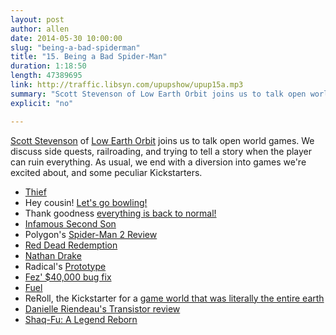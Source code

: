 ```yaml
---
layout: post
author: allen
date: 2014-05-30 10:00:00
slug: "being-a-bad-spiderman"
title: "15. Being a Bad Spider-Man"
duration: 1:18:50
length: 47389695
link: http://traffic.libsyn.com/upupshow/upup15a.mp3
summary: "Scott Stevenson of Low Earth Orbit joins us to talk open world games. We discuss side quests, player choice, railroading, and trying to tell a story when the player can ruin everything. As usual, we end with a diversion into games we're excited about, and some peculiar Kickstarters."
explicit: "no"

---
```


[Scott Stevenson](http://www.twitter.com/scottstevenson) of [Low Earth Orbit](http://lowearthorbit.fm) joins us to talk open world games. We discuss side quests, railroading, and trying to tell a story when the player can ruin everything. As usual, we end with a diversion into games we're excited about, and some peculiar Kickstarters.

- [Thief][1]
- Hey cousin! [Let's go bowling!](http://knowyourmeme.com/memes/lets-go-bowling)
- Thank goodness [everything is back to normal!](http://tvtropes.org/pmwiki/pmwiki.php/Main/StatusQuoIsGod)
- [Infamous Second Son](http://en.wikipedia.org/wiki/Infamous_Second_Son)
- Polygon's [Spider-Man 2 Review](http://www.polygon.com/2014/5/1/5672712/the-amazing-spider-man-2-review-swing-and-miss)
- [Red Dead Redemption](http://en.wikipedia.org/wiki/Red_Dead_Redemption)
- [Nathan Drake](http://uncharted.wikia.com/wiki/Nathan_Drake)
- Radical's [Prototype][2]
- [Fez' $40,000 bug fix](http://arstechnica.com/gaming/2012/07/microsoft-comes-under-fire-for-five-figure-xbox-360-patch-fee/)
- [Fuel][3]
- ReRoll, the Kickstarter for a [game world that was literally the entire earth](http://www.rockpapershotgun.com/2014/02/04/survival-rpg-reroll-wants-to-map-most-of-the-world/)
- [Danielle Riendeau's Transistor review](http://www.polygon.com/2014/5/20/5714244/transistor-review-a-girl-and-her-sword)
- [Shaq-Fu: A Legend Reborn](https://www.indiegogo.com/projects/shaq-fu-a-legend-reborn)

[1]: http://en.wikipedia.org/wiki/Thief_(video_game)
[2]: http://en.wikipedia.org/wiki/Prototype_(video_game)
[3]: http://en.wikipedia.org/wiki/Fuel_(video_game)


